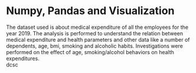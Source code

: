 # Numpy, Pandas and Visualization
The dataset used is about medical expenditure of all the employees for the year 2019. The analysis is performed to understand the relation between medical expenditure and health parameters and other data like a number of dependents, age, bmi, smoking and alcoholic habits. Investigations were performed on the effect of age, smoking/alcohol behaviors on health expenditures. \
dcsc
